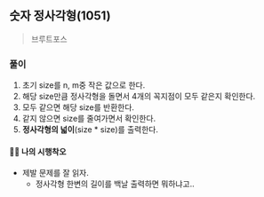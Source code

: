 ## 숫자 정사각형(1051)
> 브루트포스

### 풀이 
1. 초기 size를 n, m중 작은 값으로 한다. 
2. 해당 size만큼 정사각형을 돌면서 4개의 꼭지점이 모두 같은지 확인한다. 
3. 모두 같으면 해당 size를 반환한다. 
4. 같지 않으면 size를 줄여가면서 확인한다. 
5. **정사각형의 넓이**(size * size)를 출력한다.

#### 🤦‍♀️ 나의 시행착오
- 제발 문제를 잘 읽자.
  - 정사각형 한변의 길이를 백날 출력하면 뭐하냐고..